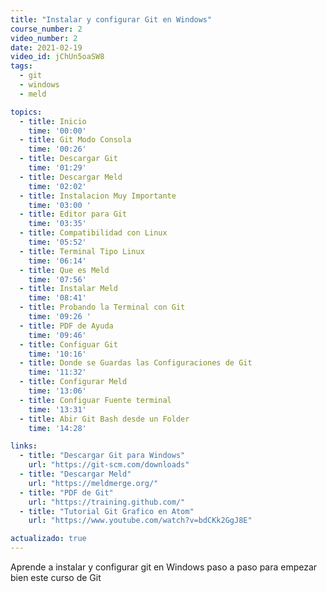 ```yaml
---
title: "Instalar y configurar Git en Windows"
course_number: 2
video_number: 2
date: 2021-02-19
video_id: jChUn5oaSW8
tags:
  - git
  - windows
  - meld

topics:
  - title: Inicio
    time: '00:00'
  - title: Git Modo Consola
    time: '00:26'
  - title: Descargar Git
    time: '01:29'
  - title: Descargar Meld
    time: '02:02'
  - title: Instalacion Muy Importante
    time: '03:00 '
  - title: Editor para Git
    time: '03:35'
  - title: Compatibilidad con Linux
    time: '05:52'
  - title: Terminal Tipo Linux
    time: '06:14'
  - title: Que es Meld
    time: '07:56'
  - title: Instalar Meld
    time: '08:41'
  - title: Probando la Terminal con Git
    time: '09:26 '
  - title: PDF de Ayuda
    time: '09:46'
  - title: Configuar Git
    time: '10:16'
  - title: Donde se Guardas las Configuraciones de Git
    time: '11:32'
  - title: Configurar Meld
    time: '13:06'
  - title: Configuar Fuente terminal
    time: '13:31'
  - title: Abir Git Bash desde un Folder
    time: '14:28'

links:
  - title: "Descargar Git para Windows"
    url: "https://git-scm.com/downloads"
  - title: "Descargar Meld"
    url: "https://meldmerge.org/"
  - title: "PDF de Git"
    url: "https://training.github.com/"
  - title: "Tutorial Git Grafico en Atom"
    url: "https://www.youtube.com/watch?v=bdCKk2GgJ8E"

actualizado: true
---
```


Aprende a instalar y configurar git en Windows paso a paso para empezar bien este curso de Git
